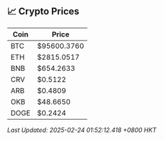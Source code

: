 ## 📈 Crypto Prices

| Coin | Price |
| ---- | ----- |
| BTC | $95600.3760 |
| ETH | $2815.0517 |
| BNB | $654.2633 |
| CRV | $0.5122 |
| ARB | $0.4809 |
| OKB | $48.6650 |
| DOGE | $0.2424 |

_Last Updated: 2025-02-24 01:52:12.418 +0800 HKT_